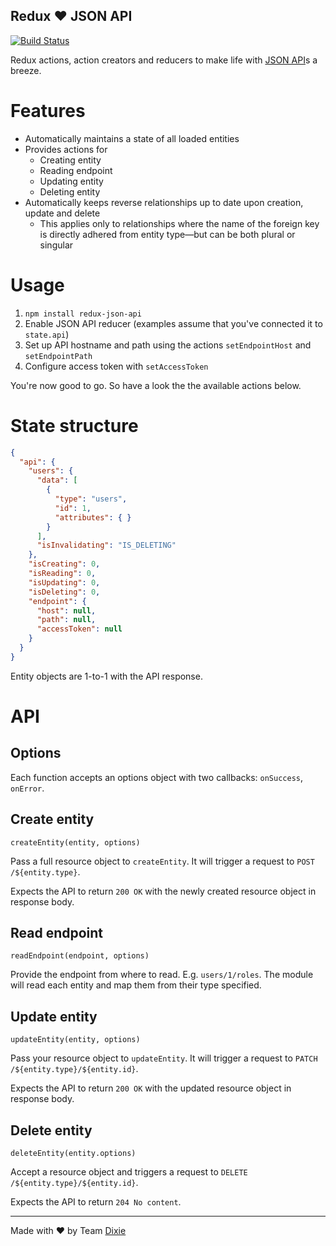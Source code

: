 Redux ❤️ JSON API
----------------
[![Build Status](https://travis-ci.org/dixieio/redux-json-api.svg?branch=master)](https://travis-ci.org/dixieio/redux-json-api)

Redux actions, action creators and reducers to make life with [JSON API](http://jsonapi.org)s a breeze.

# Features

- Automatically maintains a state of all loaded entities
- Provides actions for
  - Creating entity
  - Reading endpoint
  - Updating entity
  - Deleting entity
- Automatically keeps reverse relationships up to date upon creation, update and delete
  - This applies only to relationships where the name of the foreign key is directly adhered from entity type—but can be both plural or singular

# Usage

1. `npm install redux-json-api`
1. Enable JSON API reducer (examples assume that you've connected it to `state.api`)
1. Set up API hostname and path using the actions `setEndpointHost` and `setEndpointPath`
1. Configure access token with `setAccessToken`

You're now good to go. So have a look the the available actions below.

# State structure

```json
{
  "api": {
    "users": {
      "data": [
        {
          "type": "users",
          "id": 1,
          "attributes": { }
        }
      ],
      "isInvalidating": "IS_DELETING"
    },
    "isCreating": 0,
    "isReading": 0,
    "isUpdating": 0,
    "isDeleting": 0,
    "endpoint": {
      "host": null,
      "path": null,
      "accessToken": null
    }
  }
}
```

Entity objects are 1-to-1 with the API response.

# API

## Options

Each function accepts an options object with two callbacks: `onSuccess`, `onError`.

## Create entity

`createEntity(entity, options)`

Pass a full resource object to `createEntity`. It will trigger a request to `POST /${entity.type}`.

Expects the API to return `200 OK` with the newly created resource object in response body.

## Read endpoint

`readEndpoint(endpoint, options)`

Provide the endpoint from where to read. E.g. `users/1/roles`. The module will read each entity and map them from their type specified.

## Update entity

`updateEntity(entity, options)`

Pass your resource object to `updateEntity`. It will trigger a request to `PATCH /${entity.type}/${entity.id}`.

Expects the API to return `200 OK` with the updated resource object in response body.

## Delete entity

`deleteEntity(entity.options)`

Accept a resource object and triggers a request to `DELETE /${entity.type}/${entity.id}`.

Expects the API to return `204 No content`.

* * *

Made with ❤️ by Team [Dixie][dixie]

 [dixie]: http://dixie.io
